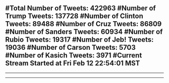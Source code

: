#Total Number of Tweets: 422963 
#Number of Trump Tweets: 137728
#Number of Clinton Tweets: 89488
#Number of Cruz Tweets: 86809
#Number of Sanders Tweets: 60934
#Number of Rubio Tweets: 19317
#Number of Jeb! Tweets: 19036
#Number of Carson Tweets: 5703
#Number of Kasich Tweets: 3971
#Current Stream Started at Fri Feb 12 22:54:01 MST
---
---
---
